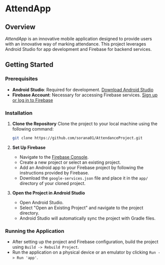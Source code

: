 
# AttendApp

## Overview
*AttendApp* is an innovative mobile application designed to provide users with an innovative way of marking attendance. This project leverages Android Studio for app development and Firebase for backend services.


## Getting Started

### Prerequisites
- **Android Studio**: Required for development. [Download Android Studio](https://developer.android.com/studio)
- **Firebase Account**: Necessary for accessing Firebase services. [Sign up or log in to Firebase](https://console.firebase.google.com/)

### Installation

1. **Clone the Repository**
   Clone the project to your local machine using the following command:
   ```bash
   git clone https://github.com/sorana01/AttendanceProject.git
   ```

2. **Set Up Firebase**
   - Navigate to the [Firebase Console](https://console.firebase.google.com/).
   - Create a new project or select an existing project.
   - Add an Android app to your Firebase project by following the instructions provided by Firebase.
   - Download the `google-services.json` file and place it in the `app/` directory of your cloned project.

3. **Open the Project in Android Studio**
   - Open Android Studio.
   - Select "Open an Existing Project" and navigate to the project directory.
   - Android Studio will automatically sync the project with Gradle files.

### Running the Application
- After setting up the project and Firebase configuration, build the project using `Build -> Rebuild Project`.
- Run the application on a physical device or an emulator by clicking `Run -> Run 'app'`.


